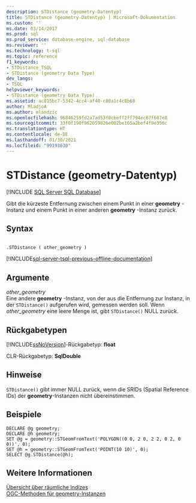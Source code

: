 ```yaml
---
description: STDistance (geometry-Datentyp)
title: STDistance (geometry-Datentyp) | Microsoft-Dokumentation
ms.custom: ''
ms.date: 03/14/2017
ms.prod: sql
ms.prod_service: database-engine, sql-database
ms.reviewer: ''
ms.technology: t-sql
ms.topic: reference
f1_keywords:
- STDistance_TSQL
- STDistance (geometry Data Type)
dev_langs:
- TSQL
helpviewer_keywords:
- STDistance (geometry Data Type)
ms.assetid: ac815bc7-5342-4cc4-af40-c80a1c4c8b68
author: MladjoA
ms.author: mlandzic
ms.openlocfilehash: 96846259fd2a7ad53f8cbeff2ff794ec67f607e8
ms.sourcegitcommit: 33f0f190f962059826e002be165a2bef4f9e350c
ms.translationtype: HT
ms.contentlocale: de-DE
ms.lasthandoff: 01/30/2021
ms.locfileid: "99193630"
---
```

# <a name="stdistance-geometry-data-type"></a>STDistance (geometry-Datentyp)
[!INCLUDE [SQL Server SQL Database](../../includes/applies-to-version/sql-asdb.md)]

  Gibt die kürzeste Entfernung zwischen einem Punkt in einer **geometry** -Instanz und einem Punkt in einer anderen **geometry** -Instanz zurück.  
  
## <a name="syntax"></a>Syntax  
  
```  
  
.STDistance ( other_geometry )  
```  
  
[!INCLUDE[sql-server-tsql-previous-offline-documentation](../../includes/sql-server-tsql-previous-offline-documentation.md)]

## <a name="arguments"></a>Argumente
 *other_geometry*  
 Eine andere **geometry** -Instanz, von der aus die Entfernung zur Instanz, in der `STDistance()` aufgerufen wird, gemessen werden soll. Wenn *other_geometry* eine leere Menge ist, gibt `STDistance()` NULL zurück.  
  
## <a name="return-types"></a>Rückgabetypen  
 [!INCLUDE[ssNoVersion](../../includes/ssnoversion-md.md)]-Rückgabetyp: **float**  
  
 CLR-Rückgabetyp: **SqlDouble**  
  
## <a name="remarks"></a>Hinweise  
 `STDistance()` gibt immer NULL zurück, wenn die SRIDs (Spatial Reference IDs) der **geometry**-Instanzen nicht übereinstimmen.  
  
## <a name="examples"></a>Beispiele  
  
```  
DECLARE @g geometry;  
DECLARE @h geometry;  
SET @g = geometry::STGeomFromText('POLYGON((0 0, 2 0, 2 2, 0 2, 0 0))', 0);  
SET @h = geometry::STGeomFromText('POINT(10 10)', 0);  
SELECT @g.STDistance(@h);  
```  
  
## <a name="see-also"></a>Weitere Informationen  
 [Übersicht über räumliche Indizes](../../relational-databases/spatial/spatial-indexes-overview.md)   
 [OGC-Methoden für geometry-Instanzen](../../t-sql/spatial-geometry/ogc-methods-on-geometry-instances.md)  
  
  
